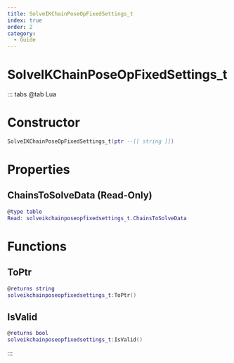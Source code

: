 ```yaml
---
title: SolveIKChainPoseOpFixedSettings_t
index: true
order: 2
category:
  - Guide
---
```


# SolveIKChainPoseOpFixedSettings_t

::: tabs
@tab Lua
# Constructor
```lua
SolveIKChainPoseOpFixedSettings_t(ptr --[[ string ]])
```
# Properties
## ChainsToSolveData (Read-Only)
```lua
@type table
Read: solveikchainposeopfixedsettings_t.ChainsToSolveData
```
# Functions
## ToPtr
```lua
@returns string
solveikchainposeopfixedsettings_t:ToPtr()
```
## IsValid
```lua
@returns bool
solveikchainposeopfixedsettings_t:IsValid()
```

:::